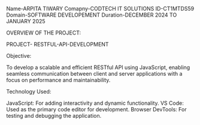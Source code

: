 Name-ARPITA TIWARY
Comapny-CODTECH IT SOLUTIONS
ID-CT1MTDS59
Domain-SOFTWARE DEVELOPEMENT
Duration-DECEMBER 2024 TO JANUARY 2025

OVERVIEW OF THE PROJECT:

PROJECT- RESTFUL-API-DEVELOPMENT

Objective:

To develop a scalable and efficient RESTful API using JavaScript, enabling seamless communication between client and server applications with a focus on performance and maintainability.

Technology Used:

JavaScript: For adding interactivity and dynamic functionality.
VS Code: Used as the primary code editor for development.
Browser DevTools: For testing and debugging the application.

